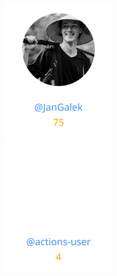
<div>
<span>
  <a href="https://github.com/JanGalek"><img src="https://raw.githubusercontent.com/gouef/github-lib-template/refs/heads/contributors-svg/.github/contributors/JanGalek.svg" alt="JanGalek" /></a>
</span>
<span>
  <a href="https://github.com/actions-user"><img src="https://raw.githubusercontent.com/gouef/github-lib-template/refs/heads/contributors-svg/.github/contributors/actions-user.svg" alt="actions-user" /></a>
</span>
</div>

